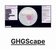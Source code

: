 <p align="center">
  <a href="[https://aamirazeez.com/story/diffabled](https://aamirazeez.com/ghgscape)">
    <img alt="GHGScape Preview" src="ghgscape-preview.jpg" width="150" />
    <h2 align="center">GHGScape</h2>
</p>

